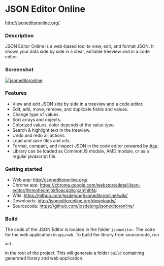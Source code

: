 # JSON Editor Online
http://jsoneditoronline.org/


### Description

JSON Editor Online is a web-based tool to view, edit, and format JSON.
It shows your data side by side in a clear, editable treeview and in 
a code editor.


### Screenshot

<a href="http://jsoneditoronline.org">
    <img alt="jsoneditoronline"
        src="https://raw.github.com/josdejong/jsoneditoronline/master/misc/screenshots/jsoneditoronline.png">
</a>


### Features

- View and edit JSON side by side in a treeview and a code editor.
- Edit, add, move, remove, and duplicate fields and values.
- Change type of values.
- Sort arrays and objects.
- Colorized values, color depends of the value type.
- Search & highlight text in the treeview.
- Undo and redo all actions.
- Load and save files and urls.
- Format, compact, and inspect JSON in the code editor powered by [Ace](http://ace.ajax.org/).
- Library can be loaded as CommonJS module, AMD module, or as a regular javascript file.


### Getting started

- Web app:    http://jsoneditoronline.org/
- Chrome app: https://chrome.google.com/webstore/detail/json-editor/lhkmoheomjbkfloacpgllgjcamhihfaj
- Wiki:       https://github.com/josdejong/jsoneditoronline/wiki/
- Downloads:  http://jsoneditoronline.org/downloads/
- Sourcecode: https://github.com/josdejong/jsoneditoronline/


### Build

The code of the JSON Editor is located in the folder `jsoneditor`.
The code for the web application in `app/web`.
To build the library from sourcecode, run

    ant

in the root of the project. This will generate a folder `build` containing
generated library and web application.

